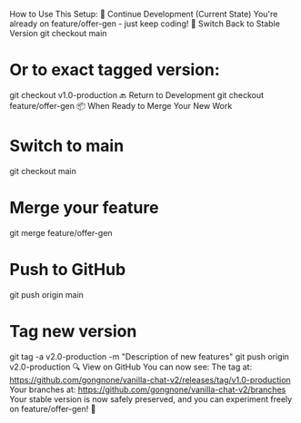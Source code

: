 How to Use This Setup:
🚀 Continue Development (Current State)
You're already on feature/offer-gen - just keep coding!
🔄 Switch Back to Stable Version
git checkout main
# Or to exact tagged version:
git checkout v1.0-production
🔙 Return to Development
git checkout feature/offer-gen
📦 When Ready to Merge Your New Work
# Switch to main
git checkout main

# Merge your feature
git merge feature/offer-gen

# Push to GitHub
git push origin main

# Tag new version
git tag -a v2.0-production -m "Description of new features"
git push origin v2.0-production
🔍 View on GitHub
You can now see:
The tag at: https://github.com/gongnone/vanilla-chat-v2/releases/tag/v1.0-production
Your branches at: https://github.com/gongnone/vanilla-chat-v2/branches
Your stable version is now safely preserved, and you can experiment freely on feature/offer-gen! 🎉